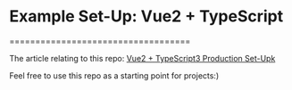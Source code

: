 # Example Set-Up: Vue2 + TypeScript
===================================

The article relating to this repo: [Vue2 + TypeScript3 Production Set-Upk](https://medium.com/p/92622933c690)

Feel free to use this repo as a starting point for projects:)